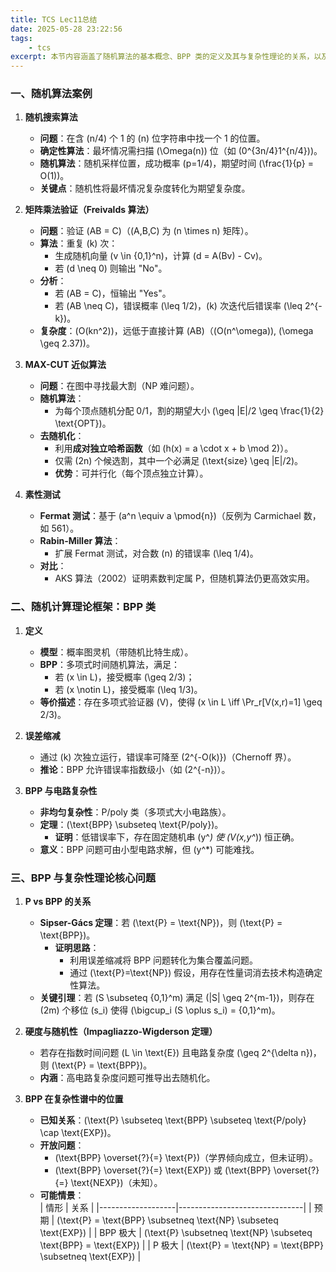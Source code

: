 ```yaml
---
title: TCS Lec11总结
date: 2025-05-28 23:22:56
tags:
    - tcs
excerpt: 本节内容涵盖了随机算法的基本概念、BPP 类的定义及其与复杂性理论的关系，以及随机算法在实际问题中的应用案例。
---
```


### **一、随机算法案例**
1. **随机搜索算法**  
   - **问题**：在含 \(n/4\) 个 1 的 \(n\) 位字符串中找一个 1 的位置。  
   - **确定性算法**：最坏情况需扫描 \(\Omega(n)\) 位（如 \(0^{3n/4}1^{n/4}\))。  
   - **随机算法**：随机采样位置，成功概率 \(p=1/4\)，期望时间 \(\frac{1}{p} = O(1)\)。  
   - **关键点**：随机性将最坏情况复杂度转化为期望复杂度。

2. **矩阵乘法验证（Freivalds 算法）**  
   - **问题**：验证 \(AB = C\)（\(A,B,C\) 为 \(n \times n\) 矩阵）。  
   - **算法**：重复 \(k\) 次：  
     - 生成随机向量 \(v \in \{0,1\}^n\)，计算 \(d = A(Bv) - Cv\)。  
     - 若 \(d \neq 0\) 则输出 "No"。  
   - **分析**：  
     - 若 \(AB = C\)，恒输出 "Yes"。  
     - 若 \(AB \neq C\)，错误概率 \(\leq 1/2\)，\(k\) 次迭代后错误率 \(\leq 2^{-k}\)。  
   - **复杂度**：\(O(kn^2)\)，远低于直接计算 \(AB\)（\(O(n^\omega)\), \(\omega \geq 2.37\))。

3. **MAX-CUT 近似算法**  
   - **问题**：在图中寻找最大割（NP 难问题）。  
   - **随机算法**：  
     - 为每个顶点随机分配 0/1，割的期望大小 \(\geq |E|/2 \geq \frac{1}{2} \text{OPT}\)。  
   - **去随机化**：  
     - 利用**成对独立哈希函数**（如 \(h(x) = a \cdot x + b \mod 2\)）。  
     - 仅需 \(2n\) 个候选割，其中一个必满足 \(\text{size} \geq |E|/2\)。  
     - **优势**：可并行化（每个顶点独立计算）。

4. **素性测试**  
   - **Fermat 测试**：基于 \(a^n \equiv a \pmod{n}\)（反例为 Carmichael 数，如 561）。  
   - **Rabin-Miller 算法**：  
     - 扩展 Fermat 测试，对合数 \(n\) 的错误率 \(\leq 1/4\)。  
   - **对比**：  
     - AKS 算法（2002）证明素数判定属 P，但随机算法仍更高效实用。


### **二、随机计算理论框架：BPP 类**
1. **定义**  
   - **模型**：概率图灵机（带随机比特生成）。  
   - **BPP**：多项式时间随机算法，满足：  
     - 若 \(x \in L\)，接受概率 \(\geq 2/3\)；  
     - 若 \(x \notin L\)，接受概率 \(\leq 1/3\)。  
   - **等价描述**：存在多项式验证器 \(V\)，使得 \(x \in L \iff \Pr_r[V(x,r)=1] \geq 2/3\)。

2. **误差缩减**  
   - 通过 \(k\) 次独立运行，错误率可降至 \(2^{-O(k)}\)（Chernoff 界）。  
   - **推论**：BPP 允许错误率指数级小（如 \(2^{-n}\)）。

3. **BPP 与电路复杂性**  
   - **非均匀复杂性**：P/poly 类（多项式大小电路族）。  
   - **定理**：\(\text{BPP} \subseteq \text{P/poly}\)。  
     - **证明**：低错误率下，存在固定随机串 \(y^*\) 使 \(V(x,y^*)\) 恒正确。  
   - **意义**：BPP 问题可由小型电路求解，但 \(y^*\) 可能难找。


### **三、BPP 与复杂性理论核心问题**
1. **P vs BPP 的关系**  
   - **Sipser-Gács 定理**：若 \(\text{P} = \text{NP}\)，则 \(\text{P} = \text{BPP}\)。  
     - **证明思路**：  
       - 利用误差缩减将 BPP 问题转化为集合覆盖问题。  
       - 通过 \(\text{P}=\text{NP}\) 假设，用存在性量词消去技术构造确定性算法。  
   - **关键引理**：若 \(S \subseteq \{0,1\}^m\) 满足 \(|S| \geq 2^{m-1}\)，则存在 \(2m\) 个移位 \(s_i\) 使得 \(\bigcup_i (S \oplus s_i) = \{0,1\}^m\)。

2. **硬度与随机性（Impagliazzo-Wigderson 定理）**  
   - 若存在指数时间问题 \(L \in \text{E}\) 且电路复杂度 \(\geq 2^{\delta n}\)，则 \(\text{P} = \text{BPP}\)。  
   - **内涵**：高电路复杂度问题可推导出去随机化。

3. **BPP 在复杂性谱中的位置**  
   - **已知关系**：\(\text{P} \subseteq \text{BPP} \subseteq \text{P/poly} \cap \text{EXP}\)。  
   - **开放问题**：  
     - \(\text{BPP} \overset{?}{=} \text{P}\)（学界倾向成立，但未证明）。  
     - \(\text{BPP} \overset{?}{=} \text{EXP}\) 或 \(\text{BPP} \overset{?}{=} \text{NEXP}\)（未知）。  
   - **可能情景**：  
     | 情形              | 关系                          |
     |-------------------|-------------------------------|
     | 预期              | \(\text{P} = \text{BPP} \subsetneq \text{NP} \subseteq \text{EXP}\) |
     | BPP 极大         | \(\text{P} \subsetneq \text{NP} \subseteq \text{BPP} = \text{EXP}\) |
     | P 极大           | \(\text{P} = \text{NP} = \text{BPP} \subsetneq \text{EXP}\) |



